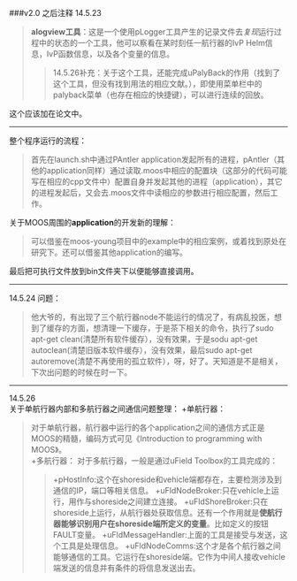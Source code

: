 ###v2.0 之后注释
14.5.23
>**alogview工具**：这是一个使用pLogger工具产生的记录文件去*复现*运行过程中的状态的一个工具，他可以察看在某时刻任一航行器的IvP Helm信息，IvP函数信息，以及各个变量的信息。
>>14.5.26补充：关于这个工具，还能完成uPalyBack的作用（找到了这个工具，但没有找到用法的相应文献。），即使用菜单栏中的palyback菜单（也存在相应的快捷键），可以进行连续的回放。

这个应该加在论文中。

***
整个程序运行的流程：   
>首先在launch.sh中通过PAntler application发起所有的进程，pAntler（其他的application同样）通过读取.moos中相应的配置块（这部分的代码可能写在相应的cpp文件中）配置自身并发起其他的进程（application），其它的进程发起后，又会去.moos文件中读相应的参数进行相应配置，然后工作。    

关于MOOS周围的**application**的开发新的理解：
>可以借鉴在moos-young项目中的example中的相应案例，或着找到原处在研究下。还可以借鉴其他application的编写。    

最后把可执行文件放到bin文件夹下以便能够直接调用。

***
14.5.24
问题：
>他大爷的，有出现了三个航行器node不能运行的情况了，有病乱投医，想到了缓存的方面，想清理一下缓存，于是茶下相关的命令，执行了sudo apt-get clean(清楚所有软件缓存），没有效果，于是sodu apt-get autoclean(清楚旧版本软件缓存），没有效果，最后sudo apt-get autoremove(清楚不再使用的孤立软件），呀，好了。天知道是不是相关，下次出问题的时候在时一下。   

***
14.5.26   
关于单航行器内部和多航行器之间通信问题整理：
+单航行器：
>对于单航行器，航行器中运行的各个application之间的通信方式正是MOOS的精髓，编码方式可见《Introduction to programming with MOOS》。      
+多航行器：
>对于多航行器，一般是通过uField Toolbox的工具完成的：
>>+pHostInfo:这个在shoreside和vehicle端都存在，主要检测涉及到通信的IP，端口等相关信息。
>>+uFldNodeBroker:只在vehicle上运行，用作与shoreside之间建立连接。
>>+uFldShoreBroker:只在shoreside上运行，从航行器处获取信息。还有一个作用就是**使航行器能够识别用户在shoreside端所定义的变量**。比如定义的按钮FAULT变量。
>>+uFldMessageHandler:上面的工具是接受与发送，这个工具是处理信息。
>>+uFldNodeComms:这个才是各个航行器之间能够通信的工具。它运行在shoreside端。它作为中间人接收vehicle端发送的信息并有条件的将信息发送出去。
